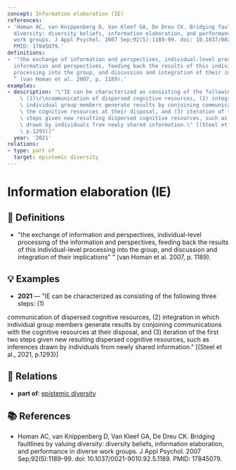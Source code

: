 ```yaml
---
concept: Information elaboration (IE)
references:
- 'Homan AC, van Knippenberg D, Van Kleef GA, De Dreu CK. Bridging faultlines by valuing
  diversity: diversity beliefs, information elaboration, and performance in diverse
  work groups. J Appl Psychol. 2007 Sep;92(5):1189-99. doi: 10.1037/0021-9010.92.5.1189.
  PMID: 17845079.'
definitions:
- '"the exchange of information and perspectives, individual-level processing of the
  information and perspectives, feeding back the results of this individual-level
  processing into the group, and discussion and integration of their implications"
  ” (van Homan et al. 2007, p. 1189).'
examples:
- description: "\"IE can be characterized as consisting of the following three steps:\
    \ (1)\r\ncommunication of dispersed cognitive resources, (2) integration in which\
    \ individual group members generate results by conjoining communications with\
    \ the cognitive resources at their disposal, and (3) iteration of the first two\
    \ steps given new resulting dispersed cognitive resources, such as inferences\
    \ drawn by individuals from newly shared information.\" [(Steel et al., 2021,\
    \ p.1293)]"
  year: '2021'
relations:
- type: part of
  target: epistemic diversity
---
```


# Information elaboration (IE)

## 📖 Definitions

- "the exchange of information and perspectives, individual-level processing of the information and perspectives, feeding back the results of this individual-level processing into the group, and discussion and integration of their implications" ” (van Homan et al. 2007, p. 1189).

## 💡 Examples

- **2021** — "IE can be characterized as consisting of the following three steps: (1)
communication of dispersed cognitive resources, (2) integration in which individual group members generate results by conjoining communications with the cognitive resources at their disposal, and (3) iteration of the first two steps given new resulting dispersed cognitive resources, such as inferences drawn by individuals from newly shared information." [(Steel et al., 2021, p.1293)]

## 🔗 Relations

- **part of**: [epistemic diversity](./epistemic-diversity.md)

## 📚 References

- Homan AC, van Knippenberg D, Van Kleef GA, De Dreu CK. Bridging faultlines by valuing diversity: diversity beliefs, information elaboration, and performance in diverse work groups. J Appl Psychol. 2007 Sep;92(5):1189-99. doi: 10.1037/0021-9010.92.5.1189. PMID: 17845079.
